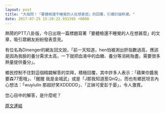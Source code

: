 ```yaml
---
layout: post
title: "大哉問！「要體檢還不睡覺的人在想甚麼」的回覆，引爆討論熱潮。"
date: 2017-07-25 15:20:22.931395 +0800
---
```


熱鬧的PTT八卦版，今日出現一篇標題寫著「要體檢還不睡覺的人在想甚麼」的文章，吸引眾網友紛紛發表意見。

有位名為Dinenger的網友回文說，「前一天知道，hen怕被測出肝指數過高，應該是因為我臉的養分需求太高，一下就把血液中的血糖、養分等消耗殆盡，需要很多熱量提供養分」。

鄉民控制不住對這個精闢解答的崇拜，積極回覆，其中許多人表示：「蘋果你醬我要森77惹哦」、「醒醒 我是金城武」或是「J那我知道惹QnQ」，而也有鄉民坦言內心想法：「wuyiulin 那超好笑XDDDDD」、「正妹可愛彭于晏」，令人激賞。

您心目中的解答，是什麼呢？

<a href = "https://www.ptt.cc/bbs/Gossiping/M.1500928202.A.D29.html">原文連結</a>

